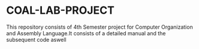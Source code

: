 # COAL-LAB-PROJECT
This repository consists of 4th Semester project for Computer Organization and Assembly Language.It consists of a detailed manual and the subsequent code aswell
